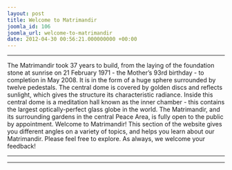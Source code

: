 ```yaml
---
layout: post
title: Welcome to Matrimandir
joomla_id: 106
joomla_url: welcome-to-matrimandir
date: 2012-04-30 00:56:21.000000000 +00:00
---
```

* * *
The Matrimandir took 37 years to build, from the laying of the foundation stone at sunrise on 21 February 1971 - the Mother’s 93rd birthday - to completion in May 2008. It is in the form of a huge sphere surrounded by twelve pedestals. The central dome is covered by golden discs and reflects sunlight, which gives the structure its characteristic radiance. Inside this central dome is a meditation hall known as the inner chamber - this contains the largest optically-perfect glass globe in the world. The Matrimandir, and its surrounding gardens in the central Peace Area, is fully open to the public by appointment.
Welcome to Matrimandir! This section of the website gives you different angles on a variety of topics, and helps you learn about our Matrimandir.
Please feel free to explore. As always, we welcome your feedback!
* * *
* * *
